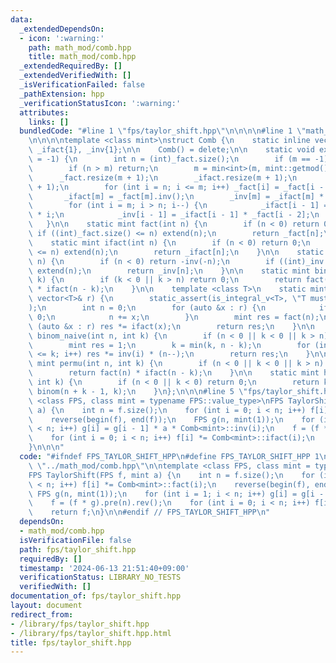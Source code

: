 ```yaml
---
data:
  _extendedDependsOn:
  - icon: ':warning:'
    path: math_mod/comb.hpp
    title: math_mod/comb.hpp
  _extendedRequiredBy: []
  _extendedVerifiedWith: []
  _isVerificationFailed: false
  _pathExtension: hpp
  _verificationStatusIcon: ':warning:'
  attributes:
    links: []
  bundledCode: "#line 1 \"fps/taylor_shift.hpp\"\n\n\n\n#line 1 \"math_mod/comb.hpp\"\
    \n\n\n\ntemplate <class mint>\nstruct Comb {\n    static inline vector<mint> _fact{1},\
    \ _ifact{1}, _inv{1};\n\n    Comb() = delete;\n\n    static void extend(int m\
    \ = -1) {\n        int n = (int)_fact.size();\n        if (m == -1) m = n << 1;\n\
    \        if (n > m) return;\n        m = min<int>(m, mint::getmod() - 1);\n  \
    \      _fact.resize(m + 1);\n        _ifact.resize(m + 1);\n        _inv.resize(m\
    \ + 1);\n        for (int i = n; i <= m; i++) _fact[i] = _fact[i - 1] * i;\n \
    \       _ifact[m] = _fact[m].inv();\n        _inv[m] = _ifact[m] * _fact[m - 1];\n\
    \        for (int i = m; i > n; i--) {\n            _ifact[i - 1] = _ifact[i]\
    \ * i;\n            _inv[i - 1] = _ifact[i - 1] * _fact[i - 2];\n        }\n \
    \   }\n\n    static mint fact(int n) {\n        if (n < 0) return 0;\n       \
    \ if ((int)_fact.size() <= n) extend(n);\n        return _fact[n];\n    }\n\n\
    \    static mint ifact(int n) {\n        if (n < 0) return 0;\n        if ((int)_ifact.size()\
    \ <= n) extend(n);\n        return _ifact[n];\n    }\n\n    static mint inv(int\
    \ n) {\n        if (n < 0) return -inv(-n);\n        if ((int)_inv.size() <= n)\
    \ extend(n);\n        return _inv[n];\n    }\n\n    static mint binom(int n, int\
    \ k) {\n        if (k < 0 || k > n) return 0;\n        return fact(n) * ifact(k)\
    \ * ifact(n - k);\n    }\n\n    template <class T>\n    static mint multinomial(const\
    \ vector<T>& r) {\n        static_assert(is_integral_v<T>, \"T must be integral\"\
    );\n        int n = 0;\n        for (auto &x : r) {\n            if (x < 0) return\
    \ 0;\n            n += x;\n        }\n        mint res = fact(n);\n        for\
    \ (auto &x : r) res *= ifact(x);\n        return res;\n    }\n\n    static mint\
    \ binom_naive(int n, int k) {\n        if (n < 0 || k < 0 || k > n) return 0;\n\
    \        mint res = 1;\n        k = min(k, n - k);\n        for (int i = 1; i\
    \ <= k; i++) res *= inv(i) * (n--);\n        return res;\n    }\n\n    static\
    \ mint permu(int n, int k) {\n        if (n < 0 || k < 0 || k > n) return 0;\n\
    \        return fact(n) * ifact(n - k);\n    }\n\n    static mint homo(int n,\
    \ int k) {\n        if (n < 0 || k < 0) return 0;\n        return k == 0 ? 1 :\
    \ binom(n + k - 1, k);\n    }\n};\n\n\n#line 5 \"fps/taylor_shift.hpp\"\n\ntemplate\
    \ <class FPS, class mint = typename FPS::value_type>\nFPS TaylorShift(FPS f, mint\
    \ a) {\n    int n = f.size();\n    for (int i = 0; i < n; i++) f[i] *= Comb<mint>::fact(i);\n\
    \    reverse(begin(f), end(f));\n    FPS g(n, mint(1));\n    for (int i = 1; i\
    \ < n; i++) g[i] = g[i - 1] * a * Comb<mint>::inv(i);\n    f = (f * g).pre(n).rev();\n\
    \    for (int i = 0; i < n; i++) f[i] *= Comb<mint>::ifact(i);\n    return f;\n\
    }\n\n\n"
  code: "#ifndef FPS_TAYLOR_SHIFT_HPP\n#define FPS_TAYLOR_SHIFT_HPP 1\n\n#include\
    \ \"../math_mod/comb.hpp\"\n\ntemplate <class FPS, class mint = typename FPS::value_type>\n\
    FPS TaylorShift(FPS f, mint a) {\n    int n = f.size();\n    for (int i = 0; i\
    \ < n; i++) f[i] *= Comb<mint>::fact(i);\n    reverse(begin(f), end(f));\n   \
    \ FPS g(n, mint(1));\n    for (int i = 1; i < n; i++) g[i] = g[i - 1] * a * Comb<mint>::inv(i);\n\
    \    f = (f * g).pre(n).rev();\n    for (int i = 0; i < n; i++) f[i] *= Comb<mint>::ifact(i);\n\
    \    return f;\n}\n\n#endif // FPS_TAYLOR_SHIFT_HPP\n"
  dependsOn:
  - math_mod/comb.hpp
  isVerificationFile: false
  path: fps/taylor_shift.hpp
  requiredBy: []
  timestamp: '2024-06-13 21:51:40+09:00'
  verificationStatus: LIBRARY_NO_TESTS
  verifiedWith: []
documentation_of: fps/taylor_shift.hpp
layout: document
redirect_from:
- /library/fps/taylor_shift.hpp
- /library/fps/taylor_shift.hpp.html
title: fps/taylor_shift.hpp
---
```

